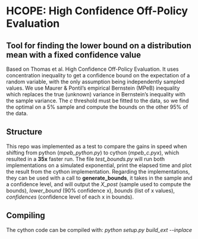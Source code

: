 # HCOPE: High Confidence Off-Policy Evaluation

## Tool for finding the lower bound on a distribution mean with a fixed confidence value

Based on Thomas et al. High Confidence Off-Policy Evaluation. It uses concentration inequality to get a confidence bound on the expectation of a random variable, with the only assumption being independently sampled values. We use Maurer & Pontil’s empirical Bernstein (MPeB) inequality which replaces the true (unknown) variance in Bernstein’s inequality with the sample variance. The *c* threshold must be fitted to the data, so we find the optimal on a 5% sample and compute the bounds on the other 95% of the data.

## Structure

This repo was implemented as a test to compare the gains in speed when shifting from python (*mpeb_python.py*) to cython (*mpeb_c.pyx*), which resulted in a **35x** faster run.
The file *test_bounds.py* will run both implementations on a simulated exponential, print the elapsed time and plot the result from the cython implementation.
Regarding the implementations, they can be used with a call to **generate_bounds**, it takes in the sample and a confidence level, and will output the *X_post* (sample used to compute the bounds), *lower_bound* (90% confidence x), *bounds* (list of x values), *confidences* (confidence level of each x in bounds).

## Compiling

The cython code can be compiled with: *python setup.py build_ext --inplace*
